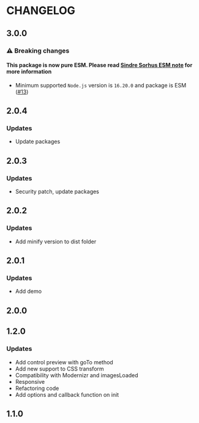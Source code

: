 # CHANGELOG

## 3.0.0

### ⚠️ Breaking changes

#### **This package is now pure ESM.** Please read [Sindre Sorhus ESM note](https://gist.github.com/sindresorhus/a39789f98801d908bbc7ff3ecc99d99c) for more information

- Minimum supported `Node.js` version is `16.20.0` and package is ESM ([#13](https://github.com/yoriiis/validate-target/pull/13))

## 2.0.4

### Updates

- Update packages

## 2.0.3

### Updates

- Security patch, update packages

## 2.0.2

### Updates

- Add minify version to dist folder

## 2.0.1

### Updates

- Add demo

## 2.0.0

## 1.2.0

### Updates

- Add control preview with goTo method
- Add new support to CSS transform
- Compatibility with Modernizr and imagesLoaded
- Responsive
- Refactoring code
- Add options and callback function on init

## 1.1.0
